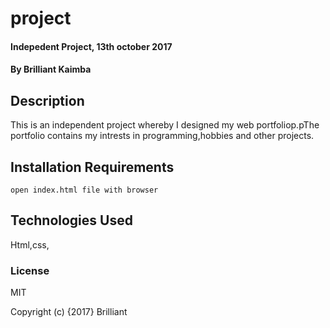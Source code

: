 # project

#### Indepedent Project, 13th october 2017

#### By Brilliant Kaimba

## Description
   
   This is an independent project whereby I designed my web portfoliop.pThe portfolio contains my intrests in programming,hobbies and other projects.

## Installation Requirements
	open index.html file with browser

## Technologies Used
Html,css,

### License
MIT

Copyright (c) {2017} Brilliant